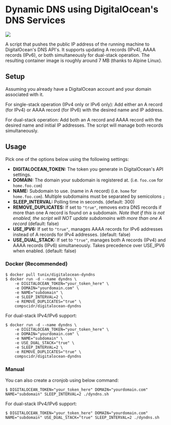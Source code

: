 # Dynamic DNS using DigitalOcean's DNS Services

[![](https://images.microbadger.com/badges/image/tunix/digitalocean-dyndns.svg)](https://microbadger.com/images/tunix/digitalocean-dyndns "Get your own image badge on microbadger.com")

A script that pushes the public IP address of the running machine to DigitalOcean's DNS API's. It supports updating A records (IPv4), AAAA records (IPv6), or both simultaneously for dual-stack operation. The resulting container image is roughly around 7 MB (thanks to Alpine Linux).

## Setup

Assuming you already have a DigitalOcean account and your domain associated with it. 

For single-stack operation (IPv4 only or IPv6 only): Add either an A record (for IPv4) or AAAA record (for IPv6) with the desired name and IP address.

For dual-stack operation: Add both an A record and AAAA record with the desired name and initial IP addresses. The script will manage both records simultaneously.

## Usage

Pick one of the options below using the following settings:

* **DIGITALOCEAN_TOKEN:** The token you generate in DigitalOcean's API settings.
* **DOMAIN:** The domain your subdomain is registered at. (i.e. `foo.com` for `home.foo.com`)
* **NAME:** Subdomain to use. (name in A record) (i.e. `home` for `home.foo.com`). Multiple subdomains must be separated by semicolons `;`
* **SLEEP_INTERVAL:** Polling time in seconds. (default: 300)
* **REMOVE_DUPLICATES:** If set to `"true"`, removes extra DNS records if more than one A record is found on a subdomain. *Note that if this is not enabled, the script will NOT update subdomains with more than one A record* (default: false)
* **USE_IPV6:** If set to `"true"`, manages AAAA records for IPv6 addresses instead of A records for IPv4 addresses. (default: false)
* **USE_DUAL_STACK:** If set to `"true"`, manages both A records (IPv4) and AAAA records (IPv6) simultaneously. Takes precedence over USE_IPV6 when enabled. (default: false)

### Docker (Recommended)

```
$ docker pull tunix/digitalocean-dyndns
$ docker run -d --name dyndns \
    -e DIGITALOCEAN_TOKEN="your_token_here" \
    -e DOMAIN="yourdomain.com" \
    -e NAME="subdomain" \
    -e SLEEP_INTERVAL=2 \
    -e REMOVE_DUPLICATES="true" \
    compscidr/digitalocean-dyndns
```

For dual-stack IPv4/IPv6 support:
```
$ docker run -d --name dyndns \
    -e DIGITALOCEAN_TOKEN="your_token_here" \
    -e DOMAIN="yourdomain.com" \
    -e NAME="subdomain" \
    -e USE_DUAL_STACK="true" \
    -e SLEEP_INTERVAL=2 \
    -e REMOVE_DUPLICATES="true" \
    compscidr/digitalocean-dyndns
```

### Manual

You can also create a cronjob using below command:

```
$ DIGITALOCEAN_TOKEN="your_token_here" DOMAIN="yourdomain.com" NAME="subdomain" SLEEP_INTERVAL=2 ./dyndns.sh
```

For dual-stack IPv4/IPv6 support:
```
$ DIGITALOCEAN_TOKEN="your_token_here" DOMAIN="yourdomain.com" NAME="subdomain" USE_DUAL_STACK="true" SLEEP_INTERVAL=2 ./dyndns.sh
```
